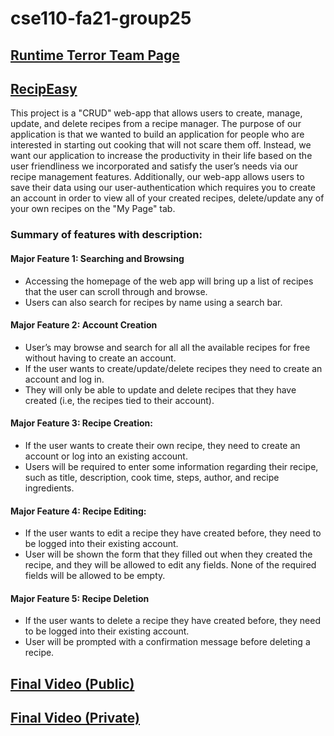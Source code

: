 # cse110-fa21-group25

## [Runtime Terror Team Page](admin/team.md)

## [RecipEasy](https://cse110-fa21-group25.firebaseapp.com/home-page.html)
This project is a "CRUD" web-app that allows users to create, manage, update, and delete recipes from a recipe manager. The purpose of our application is that we wanted to build an application for people who are interested in starting out cooking that will not scare them off. Instead, we want our application to increase the productivity in their life based on the user friendliness we incorporated and satisfy the user’s needs via our recipe management features. Additionally, our web-app allows users to save their data using our user-authentication which requires you to create an account in order to view all of your created recipes, delete/update any of your own recipes on the "My Page" tab. 
### Summary of features with description: 
#### Major Feature 1: Searching and Browsing
- Accessing the homepage of the web app will bring up a list of recipes that the user can scroll through and browse. 
- Users can also search for recipes by name using a search bar.
#### Major Feature 2: Account Creation 
- User’s may browse and search for all all the available recipes for free without having to create an account. 
- If the user wants to create/update/delete recipes they need to create an account and log in. 
- They will only be able to update and delete recipes that they have created (i.e, the recipes tied to their account).
#### Major Feature 3: Recipe Creation: 
- If the user wants to create their own recipe, they need to create an account or log into an existing account. 
- Users will be required to enter some information regarding their recipe, such as title, description, cook time, steps, author, and recipe ingredients.
#### Major Feature 4: Recipe Editing: 
- If the user wants to edit a recipe they have created before, they need to be logged into their existing account. 
- User will be shown the form that they filled out when they created the recipe, and they will be allowed to edit any fields. None of the required fields will be allowed to be empty.
#### Major Feature 5: Recipe Deletion
- If the user wants to delete a recipe they have created before, they need to be logged into their existing account.
- User will be prompted with a confirmation message before deleting a recipe.

## [Final Video (Public)](https://www.youtube.com/watch?v=CJofgszQDRQ)
## [Final Video (Private)](https://youtu.be/cgHi-XWskDg)